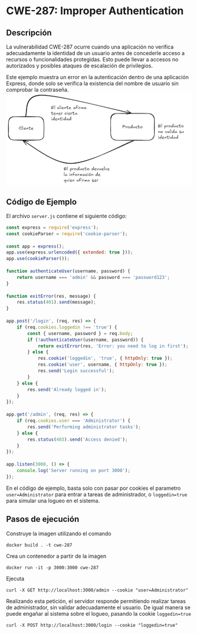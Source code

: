 # CWE-287: Improper Authentication

## Descripción
La vulnerabilidad CWE-287 ocurre cuando una aplicación no verifica adecuadamente la identidad de un usuario antes de concederle acceso a recursos o funcionalidades protegidas. Esto puede llevar a accesos no autorizados y posibles ataques de escalación de privilegios.

Este ejemplo muestra un error en la autenticación dentro de una aplicación Express, donde solo se verifica la existencia del nombre de usuario sin comprobar la contraseña.
![alt text](image.png)

## Código de Ejemplo
El archivo `server.js` contiene el siguiente código:

```javascript
const express = require('express');
const cookieParser = require('cookie-parser');

const app = express();
app.use(express.urlencoded({ extended: true }));
app.use(cookieParser());

function authenticateUser(username, password) {
    return username === 'admin' && password === 'password123';
}

function exitError(res, message) {
    res.status(401).send(message);
}

app.post('/login', (req, res) => {
    if (req.cookies.loggedin !== 'true') {
        const { username, password } = req.body;
        if (!authenticateUser(username, password)) {
            return exitError(res, 'Error: you need to log in first');
        } else {
            res.cookie('loggedin', 'true', { httpOnly: true });
            res.cookie('user', username, { httpOnly: true });
            res.send('Login successful');
        }
    } else {
        res.send('Already logged in');
    }
});

app.get('/admin', (req, res) => {
    if (req.cookies.user === 'Administrator') {
        res.send('Performing administrator tasks');
    } else {
        res.status(403).send('Access denied');
    }
});

app.listen(3000, () => {
    console.log('Server running on port 3000');
});

```

En el código de ejemplo, basta solo con pasar por cookies el parametro `user=Administrator` para entrar a tareas de administrador, o `loggedin=true` para simular una logueo en el sistema.

## Pasos de ejecución 
Construye la imagen utilizando el comando
```
docker build . -t cwe-287
```

Crea un contenedor a partir de la imagen
```
docker run -it -p 3000:3000 cwe-287
```

Ejecuta 

```
curl -X GET http://localhost:3000/admin --cookie "user=Administrator"
```
Realizando esta petición, el servidor responde permitiendo realizar tareas de administrador, sin validar adecuadamente el usuario.
De igual manera se puede engañar al sistema sobre el logueo, pasando la cookie `loggedin=true`

```
curl -X POST http://localhost:3000/login --cookie "loggedin=true"
```
